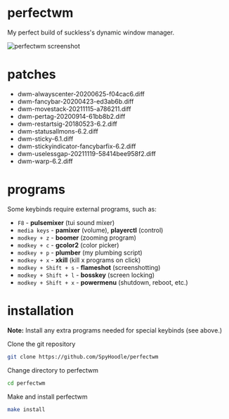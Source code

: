 # perfectwm
My perfect build of suckless's dynamic window manager.

![perfectwm screenshot](https://file.coffee/u/k9Leny_pPXFimv.png)

# patches
- dwm-alwayscenter-20200625-f04cac6.diff
- dwm-fancybar-20200423-ed3ab6b.diff
- dwm-movestack-20211115-a786211.diff
- dwm-pertag-20200914-61bb8b2.diff
- dwm-restartsig-20180523-6.2.diff
- dwm-statusallmons-6.2.diff
- dwm-sticky-6.1.diff
- dwm-stickyindicator-fancybarfix-6.2.diff
- dwm-uselessgap-20211119-58414bee958f2.diff
- dwm-warp-6.2.diff

# programs
Some keybinds require external programs, such as:
- `F8` - **pulsemixer** (tui sound mixer)
- `media keys` - **pamixer** (volume), **playerctl** (control)
- `modkey + z` - **boomer** (zooming program)
- `modkey + c` - **gcolor2** (color picker)
- `modkey + p` - **plumber** (my plumbing script)
- `modkey + x` - **xkill** (kill x programs on click)
- `modkey + Shift + s` - **flameshot** (screenshotting)
- `modkey + Shift + l` - **bosskey** (screen locking)
- `modkey + Shift + x` - **powermenu** (shutdown, reboot, etc.)

# installation
**Note:** Install any extra programs needed for special keybinds (see above.)

Clone the git repository
```sh
git clone https://github.com/SpyHoodle/perfectwm
```
Change directory to perfectwm
```sh
cd perfectwm
```
Make and install perfectwm
```sh
make install
```
